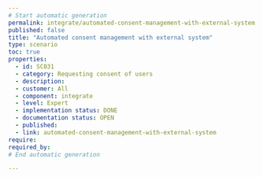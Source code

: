 ```yaml
---
# Start automatic generation
permalink: integrate/automated-consent-management-with-external-system
published: false
title: "Automated consent management with external system"
type: scenario
toc: true
properties:
  - id: SC031
  - category: Requesting consent of users
  - description:
  - customer: All
  - component: integrate
  - level: Expert
  - implementation status: DONE
  - documentation status: OPEN
  - published:
  - link: automated-consent-management-with-external-system
require:
required_by:
# End automatic generation

---
```

